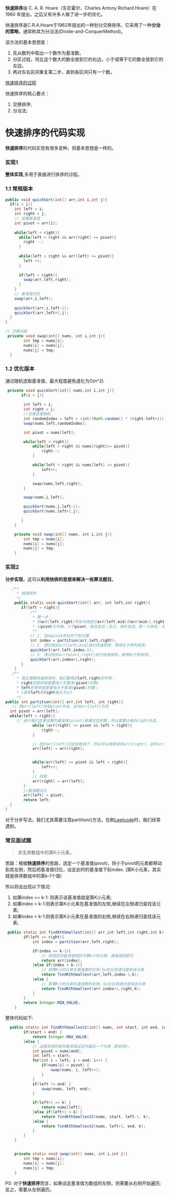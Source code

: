 **快速排序**由 C. A. R. Hoare（东尼霍尔，Charles Antony Richard Hoare）在 1960 年提出，之后又有许多人做了进一步的优化。

快速排序是C.R.A.Hoare于1962年提出的一种划分交换排序。它采用了一种**分治的策略**，通常称其为分治法(Divide-and-ConquerMethod)。

该方法的基本思想是：
1. 先从数列中取出一个数作为基准数。
2. 分区过程，将比这个数大的数全放到它的右边，小于或等于它的数全放到它的左边。
3. 再对左右区间重复第二步，直到各区间只有一个数。



[快速排序的过程](https://wiki.jikexueyuan.com/project/easy-learn-algorithm/fast-sort.html)


快速排序的核心要点：
1. 交换排序;
2. 分治法;

# 快速排序的代码实现
**快速排序**的代码实现有很多变种，但基本思想是一样的。

### 实现1
**整体实现**,多用于直接进行排序的过程。

### 1.1 常规版本
```java
public void quickSort(int[] arr,int i,int j){
  if(i < j){
    int left = i;
    int right = j;
    // 设置基准值
    int pivot = arr[i];
    
    while(left < right){
      while(left < right && arr[right] >= pivot){
        right --;
      }
      
      while(left < right && arr[left] <= pivot){
        left ++;
      }
      
      if(left < right){
        swap(arr,left,right);
      }
    }
    // 基准值归位 
    swap(arr,i,left);
    
    quickSort(arr,i,left-1);
    quickSort(arr,left+1,j);
  }
}

// 交换功能
 private void swap(int[] nums, int i,int j){
        int tmp = nums[i];
        nums[i] = nums[j];
        nums[j] = tmp;
  }

```

### 1.2 优化版本
通过随机选取基准值，最大程度避免退化为O(n^2)

```java
 private void quickSort(int[] nums,int i,int j){
       if(i < j){
        
        int left = i;
        int right = j;
        //注意这里随机
        int randomIndex = left + (int)(Math.random() * (right-left+1));
        swap(nums,left,randomIndex);

        int pivot = nums[left];

        while(left < right){
            while(left < right && nums[right]>= pivot){
                right--;
            }

            while(left < right && nums[left] <= pivot){
                left++;
            }

            swap(nums,left,right);
        }

        swap(nums,i,left);

        quickSort(nums,i,left-1);
        quickSort(nums,left+1,j);

       }
    }

    private void swap(int[] nums, int i,int j){
        int tmp = nums[i];
        nums[i] = nums[j];
        nums[j] = tmp;
    }
```




### 实现2
**分步实现**，这可以**利用快排的思想来解决一些算法题目**。


```java
   /**
     * 快速排序
     */
    public static void quickSort(int[] arr, int left,int right){
       if(left < right){
           /**
            * 第一步：
            * 将arr[left,right]均分为两部分arr[left,mid]和arr[mid+1,right]两部分
            * 以pivot为中轴，小于pivot，放在左边；反之，放在右边。即：小放左，大放右。
            */
           // 1. 找出pivot所在的下标位置
           int index = partition(arr,left,right);
           // 2. 递归地对arr[left,mid]进行快速排序，使得左子序列有序;
           quickSort(arr,left,index-1);
           // 3. 递归地对arr[mid+1,right]进行快速排序，使得右子序有序;
           quickSort(arr,index+1,right);
       }
    }
   /**
     * 真正理解快速排序时，我们要明白left,right的作用：
     * right的使命就是要找小于基准(pivot)的数;
     * left的使命就是要找大于基准(pivot)的数；
     * (直到left和right碰头为止)
     */
public int partition(int[] arr,int left, int right){
   // 把arr[left]存到pivot中去，此时arr[left]为空
  int pivot = arr[left];
  while(left < right){
     // 由于我们这里设置的基准值(pivot)是最左边的数，所以需要让哨兵right先走。
            while (arr[right] >= pivot && left < right){
                right--;
            }

            // 因为arr[left]已经没有用了，所以可以用来保存arr[right]，此时arr[right]为空值。
            arr[left] = arr[right];


            while(arr[left] <= pivot && left < right){
                left++;
            }
            // 同理
            arr[right] = arr[left];
        }
        //基准数归位
        arr[left] = pivot;
        return left;
  }
}
```


对于分步写法，我们尤其需要注意partition()方法，在刷[Leetcode](https://leetcode-cn.com/problemset/all/)时，我们经常遇到。

### 常见面试题
> 求无序数组中的第K小元素。

思路：根据**快速排序**的思路，选定一个基准值(pivot)，将小于pivot的元素都移动到其左侧，然后把基准值归位，设定此时的基准值下标index.
(第K小元素，其实就是排序数组中的第k-1个值)

所以将会出现以下情况:
1. 如果index == k-1: 则表示该基准值就是第K小元素;
2. 如果index > k-1:则表示第K小元素在基准值的左侧,继续在左侧递归查找该元素;
3. 如果index < k-1:则表示第K小元素在基准值的右侧,继续在右侧递归查找该元素;

```java
 public static int findKthSmallest(int[] arr,int left,int right,int k){
        if(left <= right){
            int index = partition(arr,left,right);

            if(index == k-1){
                // 即选定的基准值刚好为第K小的元素，直接返回即可
                return arr[index];
            }else if(index > k-1){
                // 即第K小的元素在基准数的左侧,So在左侧递归查找该元素
                return findKthSmallest(arr,left,index-1,k);
            }else {
                // 即第K小的元素在基准数的右侧，So在右侧递归查找该元素
                return findKthSmallest(arr,index+1,right,k);
            }
        }
        return Integer.MIN_VALUE;
    }
```

整体代码如下:
```java
  public static int findKthSmallest2(int[] nums, int start, int end, int k) {
        if(start > end) {
            return Integer.MAX_VALUE;
        }else {
            // 这里采用的是将基准值设定为最后一个元素（即右侧）。
            int pivot = nums[end];
            int left = start;
            for(int i = left; i < end; i++) {
                if(nums[i] < pivot) {
                    swap(nums, i, left++);
                }
            }
            if(left != end) {
                swap(nums, left, end);
            }

            if(left+1 == k) {
                return nums[left];
            }else if(left+1 > k) {
                return findKthSmallest2(nums, start, left-1, k);
            }else {
                return findKthSmallest2(nums, left+1, end, k);
            }
        }
    }


    private static void swap(int[] nums, int i,int j){
        int tmp = nums[i];
        nums[i] = nums[j];
        nums[j] = tmp;
    }
```

PS: 对于**快速排序**而言，如果设定基准值为数组的左侧，则需要从右侧开始遍历;反之，需要从左侧遍历。


